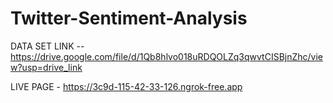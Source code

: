 # Twitter-Sentiment-Analysis

DATA SET LINK -- https://drive.google.com/file/d/1Qb8hlvo018uRDQOLZq3qwvtCISBjnZhc/view?usp=drive_link 

LIVE PAGE - https://3c9d-115-42-33-126.ngrok-free.app
